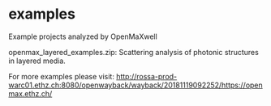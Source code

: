 # examples
Example projects analyzed by OpenMaXwell

openmax_layered_examples.zip: Scattering analysis of photonic structures in layered media.

For more examples please visit: http://rossa-prod-warc01.ethz.ch:8080/openwayback/wayback/20181119092252/https://openmax.ethz.ch/

